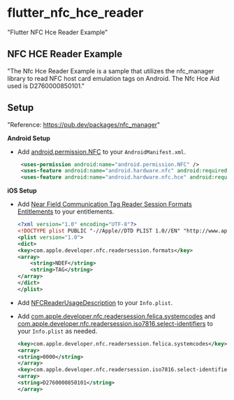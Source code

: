 # flutter_nfc_hce_reader

"Flutter NFC Hce Reader Example"

## NFC HCE Reader Example

"The Nfc Hce Reader Example is a sample that utilizes the nfc_manager library to read NFC host card emulation tags on Android. 
 The Nfc Hce Aid used is D2760000850101."

## Setup 
 "Reference: https://pub.dev/packages/nfc_manager"

**Android Setup**

* Add [android.permission.NFC](https://developer.android.com/reference/android/Manifest.permission.html#NFC) to your `AndroidManifest.xml`.
   ````xml
    <uses-permission android:name="android.permission.NFC" />
    <uses-feature android:name="android.hardware.nfc" android:required="true" />
    <uses-feature android:name="android.hardware.nfc.hce" android:required="true" />
   ````

**iOS Setup**

* Add [Near Field Communication Tag Reader Session Formats Entitlements](https://developer.apple.com/documentation/bundleresources/entitlements/com_apple_developer_nfc_readersession_formats) to your entitlements.
    ````xml
    <?xml version="1.0" encoding="UTF-8"?>
    <!DOCTYPE plist PUBLIC "-//Apple//DTD PLIST 1.0//EN" "http://www.apple.com/DTDs/PropertyList-1.0.dtd">
    <plist version="1.0">
    <dict>
	<key>com.apple.developer.nfc.readersession.formats</key>
	<array>
	    <string>NDEF</string>
		<string>TAG</string>
	</array>
    </dict>
    </plist>
    ````

* Add [NFCReaderUsageDescription](https://developer.apple.com/documentation/bundleresources/information_property_list/nfcreaderusagedescription) to your `Info.plist`.
* Add [com.apple.developer.nfc.readersession.felica.systemcodes](https://developer.apple.com/documentation/bundleresources/information_property_list/systemcodes) and [com.apple.developer.nfc.readersession.iso7816.select-identifiers](https://developer.apple.com/documentation/bundleresources/information_property_list/select-identifiers) to your `Info.plist` as needed.
    ````xml
    <key>com.apple.developer.nfc.readersession.felica.systemcodes</key>
    <array>
    <string>0000</string>
    </array>
    <key>com.apple.developer.nfc.readersession.iso7816.select-identifiers</key>
    <array>
    <string>D2760000850101</string>
    </array>
    ````
